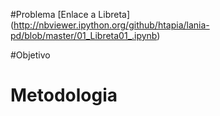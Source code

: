 
#Problema
[Enlace a Libreta] (http://nbviewer.ipython.org/github/htapia/lania-pd/blob/master/01_Libreta01_.ipynb)

#Objetivo

# Metodologia
